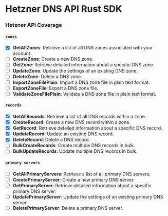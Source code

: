 # Hetzner DNS API Rust SDK

### Hetzner API Coverage

#### `zones`
- [x] **GetAllZones**: Retrieve a list of all DNS zones associated with your account.
- [ ] **CreateZone**: Create a new DNS zone.
- [ ] **GetZone**: Retrieve detailed information about a specific DNS zone.
- [ ] **UpdateZone**: Update the settings of an existing DNS zone.
- [ ] **DeleteZone**: Delete a DNS zone.
- [ ] **ImportZoneFilePlain**: Import a DNS zone file in plain text format.
- [ ] **ExportZoneFile**: Export a DNS zone file.
- [ ] **ValidateZoneFilePlain**: Validate a DNS zone file in plain text format.

#### `records`
- [x] **GetAllRecords**: Retrieve a list of all DNS records within a zone.
- [x] **CreateRecord**: Create a new DNS record within a zone.
- [x] **GetRecord**: Retrieve detailed information about a specific DNS record.
- [x] **UpdateRecord**: Update an existing DNS record.
- [x] **DeleteRecord**: Delete a DNS record.
- [ ] **BulkCreateRecords**: Create multiple DNS records in bulk.
- [ ] **BulkUpdateRecords**: Update multiple DNS records in bulk.

#### `primary servers`
- [ ] **GetAllPrimaryServers**: Retrieve a list of all primary DNS servers.
- [ ] **CreatePrimaryServer**: Create a new primary DNS server.
- [ ] **GetPrimaryServer**: Retrieve detailed information about a specific primary DNS server.
- [ ] **UpdatePrimaryServer**: Update the settings of an existing primary DNS server.
- [ ] **DeletePrimaryServer**: Delete a primary DNS server.
